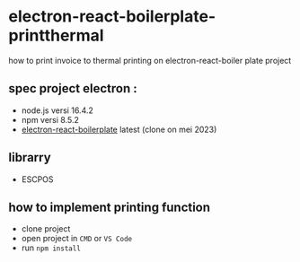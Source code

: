 # electron-react-boilerplate-printthermal
how to print invoice to thermal printing on electron-react-boiler plate project

## spec project electron :
- node.js versi 16.4.2
- npm versi 8.5.2
- [electron-react-boilerplate](https://github.com/electron-react-boilerplate/electron-react-boilerplate) latest (clone on mei 2023)

## librarry
- ESCPOS 

## how to implement printing function
- clone project
- open project in `CMD` or `VS Code`
- run `npm install `


